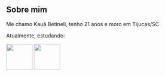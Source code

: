 ## Sobre mim

Me chamo Kauã Betineli, tenho 21 anos e moro em Tijucas/SC

Atualmente, estudando:

<div>
  <img width=70px height=70px src="https://cdn.jsdelivr.net/gh/devicons/devicon@latest/icons/java/java-original-wordmark.svg" />
          
<img width=70px height=70px src="https://cdn.jsdelivr.net/gh/devicons/devicon@latest/icons/spring/spring-original-wordmark.svg"/>
</div>

          


<!--
**kauabetineli/kauabetineli** is a ✨ _special_ ✨ repository because its `README.md` (this file) appears on your GitHub profile.

Here are some ideas to get you started:

- 🔭 I’m currently working on ...
- 🌱 I’m currently learning ...
- 👯 I’m looking to collaborate on ...
- 🤔 I’m looking for help with ...
- 💬 Ask me about ...
- 📫 How to reach me: ...
- 😄 Pronouns: ...
- ⚡ Fun fact: ...
-->
